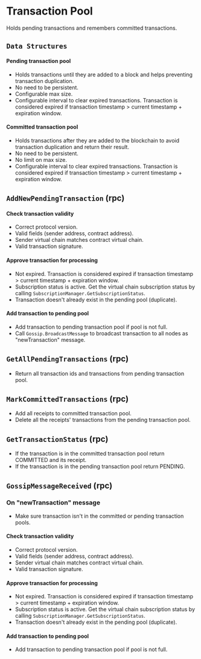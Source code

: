 # Transaction Pool

Holds pending transactions and remembers committed transactions.

## `Data Structures`

#### Pending transaction pool
* Holds transactions until they are added to a block and helps preventing transaction duplication.
* No need to be persistent.
* Configurable max size.
* Configurable interval to clear expired transactions. Transaction is considered expired if transaction timestamp > current timestamp + expiration window.

#### Committed transaction pool
* Holds transactions after they are added to the blockchain to avoid transaction duplication and return their result.
* No need to be persistent.
* No limit on max size.
* Configurable interval to clear expired transactions. Transaction is considered expired if transaction timestamp > current timestamp + expiration window.


## `AddNewPendingTransaction` (rpc)

#### Check transaction validity
* Correct protocol version.
* Valid fields (sender address, contract address).
* Sender virtual chain matches contract virtual chain.
* Valid transaction signature.

#### Approve transaction for processing
* Not expired. Transaction is considered expired if transaction timestamp > current timestamp + expiration window.
* Subscription status is active. Get the virtual chain subscription status by calling `SubscriptionManager.GetSubscriptionStatus`.
* Transaction doesn't already exist in the pending pool (duplicate).

#### Add transaction to pending pool
* Add transaction to pending transaction pool if pool is not full.
* Call `Gossip.BroadcastMessage` to broadcast transaction to all nodes as "newTransaction" message.


## `GetAllPendingTransactions` (rpc)

* Return all transaction ids and transactions from pending transaction pool.


## `MarkCommittedTransactions` (rpc)

* Add all receipts to committed transaction pool.
* Delete all the receipts' transactions from the pending transaction pool.

  
## `GetTransactionStatus` (rpc)

* If the transaction is in the committed transaction pool return COMMITTED and its receipt.
* If the transaction is in the pending transaction pool return PENDING.

## `GossipMessageReceived` (rpc)

### On "newTransaction" message
* Make sure transaction isn't in the committed or pending transaction pools.

#### Check transaction validity
* Correct protocol version.
* Valid fields (sender address, contract address).
* Sender virtual chain matches contract virtual chain.
* Valid transaction signature.

#### Approve transaction for processing
* Not expired. Transaction is considered expired if transaction timestamp > current timestamp + expiration window.
* Subscription status is active. Get the virtual chain subscription status by calling `SubscriptionManager.GetSubscriptionStatus`.
* Transaction doesn't already exist in the pending pool (duplicate).

#### Add transaction to pending pool
* Add transaction to pending transaction pool if pool is not full.
